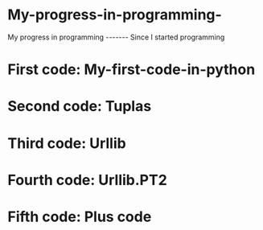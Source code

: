 # My-progress-in-programming-
My progress in programming ------- Since I started programming

# First code: My-first-code-in-python

# Second code: Tuplas

# Third code: Urllib

# Fourth code: Urllib.PT2

# Fifth code: Plus code


